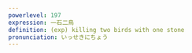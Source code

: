 ```yaml
---
powerlevel: 197
expression: 一石二鳥
definition: (exp) killing two birds with one stone
pronunciation: いっせきにちょう
---
```

